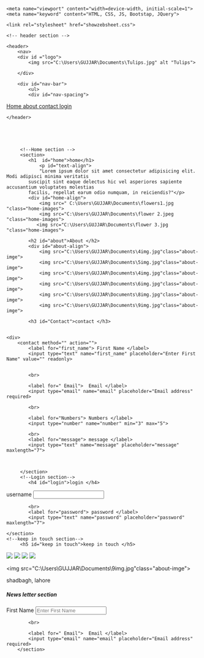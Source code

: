 <!doctype html>
<head>
	<title>Web Systems and Technologies</title>

    <meta name="viewport" content="width=device-width, initial-scale=1">
    <meta name="keyword" content="HTML, CSS, JS, Bootstap, JQuery">

    <link rel="stylesheet" href="showzebsheet.css">
    
</head>
<body>

    <!-- header section -->
        
    <header>
        <nav>
        <div id ="logo">
            <img src="C:\Users\GUJJAR\Documents\Tulips.jpg" alt "Tulips">
            
        </div>

        <div id="nav-bar">
            <ul>
            <div id="nav-spacing">
<a  href="#home"> Home </a>
<a  href="#about"> about </a>
<a  href="#contact"> contact </a>
 <a  href="#login"> login</a>
            </ul>
            </div>
        </nav>
        
    </header>

    


    
         <!--Home section -->
         <section>   
            <h1  id="home">home</h1>
                <p id="text-align">
                "Lorem ipsum dolor sit amet consectetur adipisicing elit. Modi adipisci minima veritatis 
            suscipit sint eaque delectus hic vel asperiores sapiente accusantium voluptates molestias 
            facilis, repellat earum odio numquam, in reiciendis?"</p>
            <div id="home-align">
                <img src=" C:\Users\GUJJAR\Documents\flowers1.jpg "class="home-images">
                <img src="C:\Users\GUJJAR\Documents\flower 2.jpeg "class="home-images">
               <img src="C:\Users\GUJJAR\Documents\flower 3.jpg "class="home-images">


</section>
            
<!--About section-->
<section>

            <h2 id="about">About </h2>
            <div id="about-align">
                <img src="C:\Users\GUJJAR\Documents\4img.jpg"class="about-imge">
                <img src="C:\Users\GUJJAR\Documents\5img.jpg"class="about-imge">
                <img src="C:\Users\GUJJAR\Documents\4img.jpg"class="about-imge">
                <img src="C:\Users\GUJJAR\Documents\6img.jpg"class="about-imge">
                <img src="C:\Users\GUJJAR\Documents\8img.jpg"class="about-imge">
                <img src="C:\Users\GUJJAR\Documents\9img.jpg"class="about-imge">
</section>

<!--Contact section-->
<section>

            <h3 id="Contact">contact </h3>
            

    <div>
        <contact method="" action="">
            <label for="first_name"> First Name </label>
            <input type="text" name="first_name" placeholder="Enter First Name" value="" readonly>

        
            <br>

            <label for=" Email">  Email </label>
            <input type="email" name="email" placeholder="Email address" required>

            <br>
            
            <label for="Numbers"> Numbers </label>
            <input type="number" name="number" min="3" max="5">

            <br>
            <label for="message"> message </label>
            <input type="text" name="message" placeholder="message" maxlength="7">


            
         </section>
         <!--Login section-->
            <h4 id="login">login </h4>
<section>
<label for="username"> username </label>
            <input type="username" name="username" min="3" max="5">

            <br>
            <label for="password"> password </label>
            <input type="text" name="password" placeholder="password" maxlength="7">
        
    </section>
    <!--keep in touch section-->
         <h5 id="keep in touch">keep in touch </h5>

<section>
         <div id="about-align">
<img src="C:\Users\GUJJAR\Documents\9img.jpg"class="about-imge">           <img src="C:\Users\GUJJAR\Documents\9img.jpg"class="about-imge">                      <img src="C:\Users\GUJJAR\Documents\9img.jpg"class="about-imge">                       <img src="C:\Users\GUJJAR\Documents\9img.jpg"class="about-imge">






<img src="C:\Users\GUJJAR\Documents\9img.jpg"class="about-imge"><p>shadbagh, lahore<p>
    </section>
    <!--Newsletter section-->
         <h5 id="News letter section">News letter section </h5>

<section>
    <div>
        <contact method="" action="">
            <label for="first_name"> First Name </label>
            <input type="text" name="first_name" placeholder="Enter First Name" value="" readonly>

        
            <br>

            <label for=" Email">  Email </label>
            <input type="email" name="email" placeholder="Email address" required>
        </section>





    
</body>
</html>

